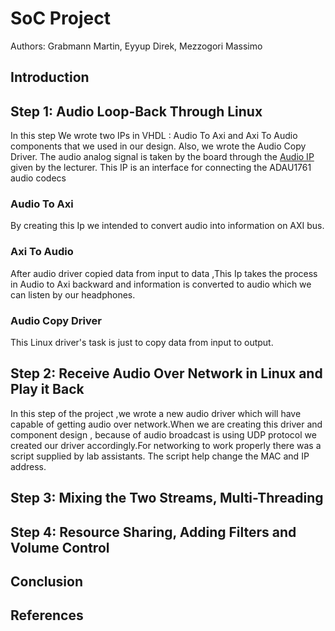 # SoC Project

Authors: Grabmann Martin, Eyyup Direk, Mezzogori Massimo

## Introduction

## Step 1: Audio Loop-Back Through Linux

In this step We  wrote two IPs in VHDL : Audio To Axi and Axi To Audio components that we used in our design. Also, we wrote the Audio Copy Driver.
The audio analog signal is taken by the board through the [Audio IP][1] given by the lecturer. This IP is an interface for connecting the ADAU1761 audio codecs

### Audio To Axi
By creating this Ip we intended to convert  audio into information on AXI bus.
### Axi To Audio
After audio driver copied data from input to data ,This Ip takes the process in Audio to Axi backward and information is converted to audio which we can listen by our headphones.
### Audio Copy Driver
This Linux driver's task is just to copy data from input to output.

## Step 2: Receive Audio Over Network in Linux and Play it Back
In this step of the project ,we wrote  a new audio driver which will have capable of getting audio over network.When we are creating this driver and component design , because of audio broadcast is using UDP protocol we created our driver accordingly.For networking
to work properly there was a script supplied by lab assistants.
The script help change the MAC and IP address.

## Step 3: Mixing the Two Streams, Multi-Threading

## Step 4: Resource Sharing, Adding Filters and Volume Control

## Conclusion

## References

[1]: https://github.com/ems-kl/zedboard_audio "Audio IP"
